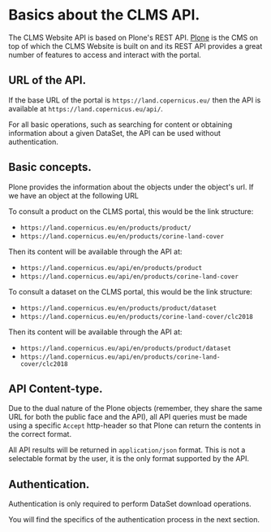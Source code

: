 ﻿# Basics about the CLMS API.

The CLMS Website API is based on Plone's REST API. [Plone](https://plone.org) is the CMS on top of which the CLMS Website is built on and its REST API provides a great number of features to access and interact with the portal.

## URL of the API.

If the base URL of the portal is `https://land.copernicus.eu/` then the API is available at `https://land.copernicus.eu/api/`.

For all basic operations, such as searching for content or obtaining information about a given DataSet, the API can be used without authentication.

## Basic concepts.

Plone provides the information about the objects under the object's url. If we have an object at the following URL

To consult a product on the CLMS portal, this would be the link structure:
+ `https://land.copernicus.eu/en/products/product/`
+ `https://land.copernicus.eu/en/products/corine-land-cover`

Then its content will be available through the API at:
+ `https://land.copernicus.eu/api/en/products/product` 
+ `https://land.copernicus.eu/api/en/products/corine-land-cover`

To consult a dataset on the CLMS portal, this would be the link structure:
+ `https://land.copernicus.eu/en/products/product/dataset`
+ `https://land.copernicus.eu/en/products/corine-land-cover/clc2018`

Then its content will be available through the API at:

+ `https://land.copernicus.eu/api/en/products/product/dataset` 
+ `https://land.copernicus.eu/api/en/products/corine-land-cover/clc2018`

## API Content-type.

Due to the dual nature of the Plone objects (remember, they share the same URL for both the public face and the API), all API queries must be made using a specific `Accept` http-header so that Plone can return the contents in the correct format.

All API results will be returned in `application/json` format. This is not a selectable format by the user, it is the only format supported by the API.

## Authentication.

Authentication is only required to perform DataSet download operations.

You will find the specifics of the authentication process in the next section.
